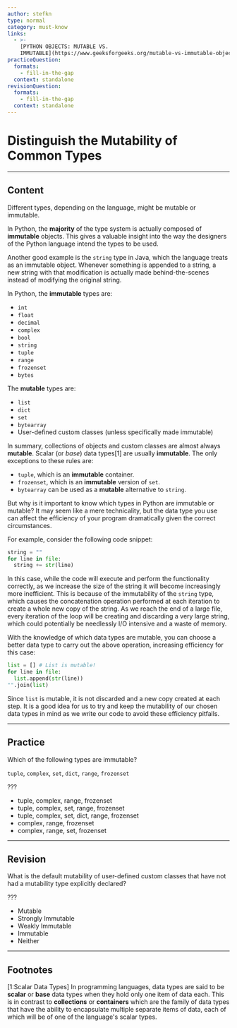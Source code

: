 ```yaml
---
author: stefkn
type: normal
category: must-know
links:
  - >-
    [PYTHON OBJECTS: MUTABLE VS.
    IMMUTABLE](https://www.geeksforgeeks.org/mutable-vs-immutable-objects-in-python/){website}
practiceQuestion:
  formats:
    - fill-in-the-gap
  context: standalone
revisionQuestion:
  formats:
    - fill-in-the-gap
  context: standalone
---
```


# Distinguish the Mutability of Common Types


---

## Content

Different types, depending on the language, might be mutable or immutable.

In Python, the **majority** of the type system is actually composed of **immutable** objects. This gives a valuable insight into the way the designers of the Python language intend the types to be used.

Another good example is the `string` type in Java, which the language treats as an immutable object. Whenever something is appended to a string, a new string with that modification is actually made behind-the-scenes instead of modifying the original string.

In Python, the **immutable** types are:

- `int`
- `float`
- `decimal`
- `complex`
- `bool`
- `string`
- `tuple`
- `range`
- `frozenset`
- `bytes`

The **mutable** types are:

- `list`
- `dict`
- `set`
- `bytearray`
- User-defined custom classes (unless specifically made immutable)

In summary, collections of objects and custom classes are almost always **mutable**. Scalar (or *base*) data types[1] are usually **immutable**. The only exceptions to these rules are:

- `tuple`, which is an **immutable** container.
- `frozenset`, which is an **immutable** version of `set`.
- `bytearray` can be used as a **mutable** alternative to `string`.

But why is it important to know which types in Python are immutable or mutable? It may seem like a mere technicality, but the data type you use can affect the efficiency of your program dramatically given the correct circumstances.

For example, consider the following code snippet:

```python
string = ""
for line in file:
  string += str(line)
```

In this case, while the code will execute and perform the functionality correctly, as we increase the size of the string it will become increasingly more inefficient. This is because of the immutability of the `string` type, which causes the concatenation operation performed at each iteration to create a whole new copy of the string. As we reach the end of a large file, every iteration of the loop will be creating and discarding a very large string, which could potentially be needlessly I/O intensive and a waste of memory.

With the knowledge of which data types are mutable, you can choose a better data type to carry out the above operation, increasing efficiency for this case:

```python
list = [] # List is mutable!
for line in file:
  list.append(str(line))
"".join(list)
```

Since `list` is mutable, it is not discarded and a new copy created at each step. It is a good idea for us to try and keep the mutability of our chosen data types in mind as we write our code to avoid these efficiency pitfalls.


---

## Practice

Which of the following types are immutable?

`tuple`, `complex`, `set`, `dict`, `range`, `frozenset`

???

- tuple, complex, range, frozenset
- tuple, complex, set, range, frozenset
- tuple, complex, set, dict, range, frozenset
- complex, range, frozenset
- complex, range, set, frozenset


---

## Revision

What is the default mutability of user-defined custom classes that have not had a mutability type explicitly declared?

???

- Mutable
- Strongly Immutable
- Weakly Immutable
- Immutable
- Neither


---

## Footnotes

[1:Scalar Data Types]
In programming languages, data types are said to be **scalar** or **base** data types when they hold only one item of data each. This is in contrast to **collections** or **containers** which are the family of data types that have the ability to encapsulate multiple separate items of data, each of which will be of one of the language's scalar types.
 
